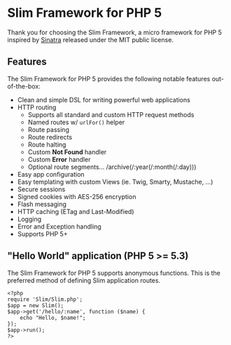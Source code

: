 # Slim Framework for PHP 5

Thank you for choosing the Slim Framework, a micro framework for PHP 5 inspired by [Sinatra](http://sinatrarb.com) released under the MIT public license.

## Features

The Slim Framework for PHP 5 provides the following notable features out-of-the-box:

* Clean and simple DSL for writing powerful web applications
* HTTP routing
  * Supports all standard and custom HTTP request methods
  * Named routes w/ `urlFor()` helper
  * Route passing
  * Route redirects
  * Route halting
  * Custom **Not Found** handler
  * Custom **Error** handler
  * Optional route segments... /archive(/:year(/:month(/:day)))
* Easy app configuration
* Easy templating with custom Views (ie. Twig, Smarty, Mustache, ...)
* Secure sessions
* Signed cookies with AES-256 encryption
* Flash messaging
* HTTP caching (ETag and Last-Modified)
* Logging
* Error and Exception handling
* Supports PHP 5+

## "Hello World" application (PHP 5 >= 5.3)

The Slim Framework for PHP 5 supports anonymous functions. This is the preferred method of defining Slim application routes.

    <?php
    require 'Slim/Slim.php';
    $app = new Slim();
    $app->get('/hello/:name', function ($name) {
        echo "Hello, $name!";
    });
    $app->run();
    ?>